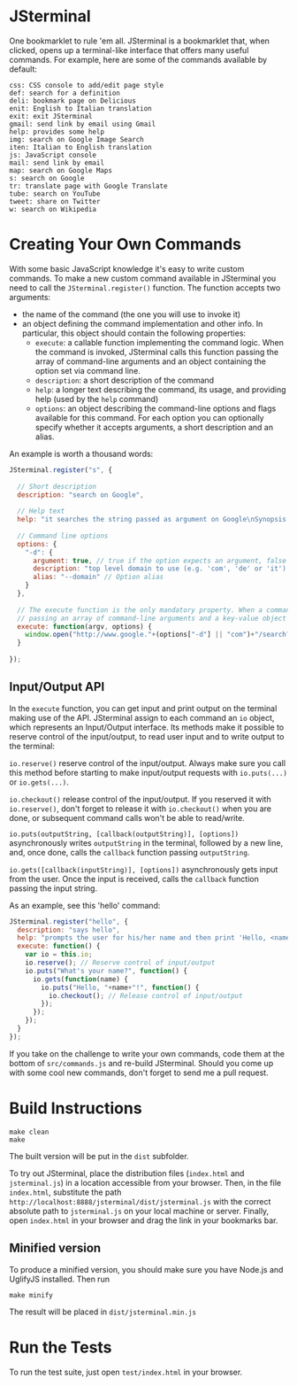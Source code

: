 JSterminal
==========

One bookmarklet to rule 'em all. JSterminal is a bookmarklet that, when clicked, opens up a terminal-like interface that offers many useful commands. For example, here are some of the commands available by default:

    css: CSS console to add/edit page style
    def: search for a definition
    deli: bookmark page on Delicious
    enit: English to Italian translation
    exit: exit JSterminal
    gmail: send link by email using Gmail
    help: provides some help
    img: search on Google Image Search
    iten: Italian to English translation
    js: JavaScript console
    mail: send link by email
    map: search on Google Maps
    s: search on Google
    tr: translate page with Google Translate
    tube: search on YouTube
    tweet: share on Twitter
    w: search on Wikipedia

Creating Your Own Commands
==========================

With some basic JavaScript knowledge it's easy to write custom commands. To make a new custom command available in JSterminal you need to call the `JSterminal.register()` function. The function accepts two arguments:

* the name of the command (the one you will use to invoke it)
* an object defining the command implementation and other info. In particular, this object should contain the following properties:
  - `execute`: a callable function implementing the command logic. When the command is invoked, JSterminal calls this function passing the array of command-line arguments and an object containing the option set via command line.
  - `description`: a short description of the command
  - `help`: a longer text describing the command, its usage, and providing help (used by the `help` command)
  - `options`: an object describing the command-line options and flags available for this command. For each option you can optionally specify whether it accepts arguments, a short description and an alias.

An example is worth a thousand words:

```javascript
JSterminal.register("s", {
  
  // Short description
  description: "search on Google",
  
  // Help text
  help: "it searches the string passed as argument on Google\nSynopsis:\n  s SEARCH_QUERY",
  
  // Command line options
  options: {
    "-d": {
      argument: true, // true if the option expects an argument, false if it is just a flag
      description: "top level domain to use (e.g. 'com', 'de' or 'it'). Default is 'com'.", // Option description
      alias: "--domain" // Option alias
    }
  },
  
  // The execute function is the only mandatory property. When a command is invoked, JSterminal calls its execute() function
  // passing an array of command-line arguments and a key-value object containing command-line options set in the invocation.
  execute: function(argv, options) {
    window.open("http://www.google."+(options["-d"] || "com")+"/search?q="+argv.join("+"));
  }
  
});
```

Input/Output API
----------------

In the `execute` function, you can get input and print output on the terminal making use of the API. JSterminal assign to each command an `io` object, which represents an Input/Output interface. Its methods make it possible to reserve control of the input/output, to read user input and to write output to the terminal:

`io.reserve()`
  reserve control of the input/output. Always make sure you call this method before starting to make input/output requests with `io.puts(...)` or `io.gets(...)`.

`io.checkout()`
  release control of the input/output. If you reserved it with `io.reserve()`, don't forget to release it with `io.checkout()` when you are done, or subsequent command calls won't be able to read/write.

`io.puts(outputString, [callback(outputString)], [options])`
  asynchronously writes `outputString` in the terminal, followed by a new line, and, once done, calls the `callback` function passing `outputString`.

`io.gets([callback(inputString)], [options])`
  asynchronously gets input from the user. Once the input is received, calls the `callback` function passing the input string.

As an example, see this 'hello' command:

```javascript
JSterminal.register("hello", {
  description: "says hello",
  help: "prompts the user for his/her name and then print 'Hello, <name>!'",
  execute: function() {
    var io = this.io;
    io.reserve(); // Reserve control of input/output
    io.puts("What's your name?", function() {
      io.gets(function(name) {
        io.puts("Hello, "+name+"!", function() {
          io.checkout(); // Release control of input/output
        });
      });
    });
  }
});
```

If you take on the challenge to write your own commands, code them at the bottom of `src/commands.js` and re-build JSterminal. Should you come up with some cool new commands, don't forget to send me a pull request.


Build Instructions
==================

    make clean
    make

The built version will be put in the `dist` subfolder.

To try out JSterminal, place the distribution files (`index.html` and `jsterminal.js`) in a location accessible from your browser. Then, in the file `index.html`, substitute the path `http://localhost:8888/jsterminal/dist/jsterminal.js` with the correct absolute path to `jsterminal.js` on your local machine or server. Finally, open `index.html` in your browser and drag the link in your bookmarks bar.


Minified version
----------------

To produce a minified version, you should make sure you have Node.js and UglifyJS installed. Then run

    make minify

The result will be placed in `dist/jsterminal.min.js`


Run the Tests
=============

To run the test suite, just open `test/index.html` in your browser.